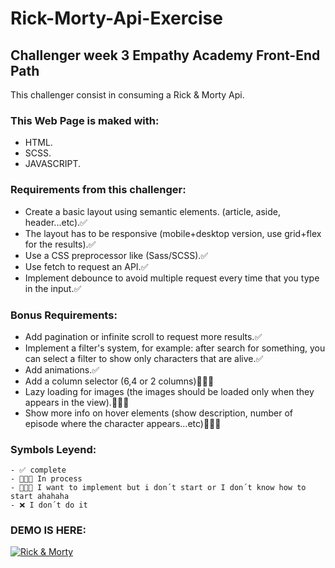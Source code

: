 # Rick-Morty-Api-Exercise
## Challenger week 3 Empathy Academy Front-End Path

This challenger consist in consuming a Rick & Morty Api.

### This Web Page is maked with:
  - HTML.
  - SCSS.
  - JAVASCRIPT.
  
  ### Requirements from this challenger:
  - Create a basic layout using semantic elements. (article, aside, header...etc).✅
  - The layout has to be responsive (mobile+desktop version, use grid+flex for the results).✅
  - Use a CSS preprocessor like (Sass/SCSS).✅
  - Use fetch to request an API.✅
  - Implement debounce to avoid multiple request every time that you type in the input.✅
  
  ### Bonus Requirements:
  - Add pagination or infinite scroll to request more results.✅
  - Implement a filter's system, for example: after search for something, you can select a filter to show only characters that are alive.✅
  - Add animations.✅
  - Add a column selector (6,4 or 2 columns)👨🏻‍🦯
  - Lazy loading for images (the images should be loaded only when they appears in the view).👨🏻‍🦯
  - Show more info on hover elements (show description, number of episode where the character appears...etc)👨🏻‍💻
  
  
  ### Symbols Leyend:
  ```
  - ✅ complete
  - 👨🏻‍💻 In process
  - 👨🏻‍🦯 I want to implement but i don´t start or I don´t know how to start ahahaha
  - ❌ I don´t do it
  ```
  
  ### DEMO IS HERE:
  
  [![Rick & Morty](https://i.pngimg.me/thumb/f/720/comdlpng6970641.jpg)](https://bamtop.github.io/Rick-Morty-Api-Exercise/src/)

